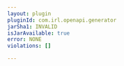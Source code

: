 ```yaml
---
layout: plugin
pluginId: com.irl.openapi.generator
jarSha1: INVALID
isJarAvailable: true
error: NONE
violations: []

---
```

